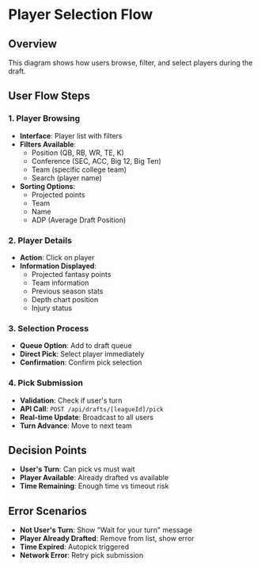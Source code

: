 # Player Selection Flow

## Overview
This diagram shows how users browse, filter, and select players during the draft.

## User Flow Steps

### 1. Player Browsing
- **Interface**: Player list with filters
- **Filters Available**:
  - Position (QB, RB, WR, TE, K)
  - Conference (SEC, ACC, Big 12, Big Ten)
  - Team (specific college team)
  - Search (player name)
- **Sorting Options**:
  - Projected points
  - Team
  - Name
  - ADP (Average Draft Position)

### 2. Player Details
- **Action**: Click on player
- **Information Displayed**:
  - Projected fantasy points
  - Team information
  - Previous season stats
  - Depth chart position
  - Injury status

### 3. Selection Process
- **Queue Option**: Add to draft queue
- **Direct Pick**: Select player immediately
- **Confirmation**: Confirm pick selection

### 4. Pick Submission
- **Validation**: Check if user's turn
- **API Call**: `POST /api/drafts/[leagueId]/pick`
- **Real-time Update**: Broadcast to all users
- **Turn Advance**: Move to next team

## Decision Points
- **User's Turn**: Can pick vs must wait
- **Player Available**: Already drafted vs available
- **Time Remaining**: Enough time vs timeout risk

## Error Scenarios
- **Not User's Turn**: Show "Wait for your turn" message
- **Player Already Drafted**: Remove from list, show error
- **Time Expired**: Autopick triggered
- **Network Error**: Retry pick submission

